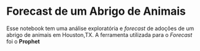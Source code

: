 # Forecast de um Abrigo de Animais 

Esse notebook tem uma análise exploratória e *forecast* de adoções de um abrigo de animais em Houston,TX.
A ferramenta utilizada para o *Forecast* foi o **Prophet** 
